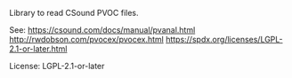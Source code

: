 Library to read CSound PVOC files.

See:
  https://csound.com/docs/manual/pvanal.html
  http://rwdobson.com/pvocex/pvocex.html
  https://spdx.org/licenses/LGPL-2.1-or-later.html

License: LGPL-2.1-or-later
